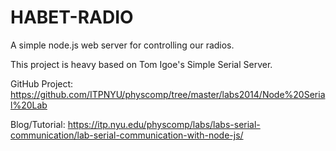# HABET-RADIO
A simple node.js web server for controlling our radios.

This project is heavy based on Tom Igoe's Simple Serial Server.

GitHub Project: https://github.com/ITPNYU/physcomp/tree/master/labs2014/Node%20Serial%20Lab    
   
Blog/Tutorial: https://itp.nyu.edu/physcomp/labs/labs-serial-communication/lab-serial-communication-with-node-js/ 